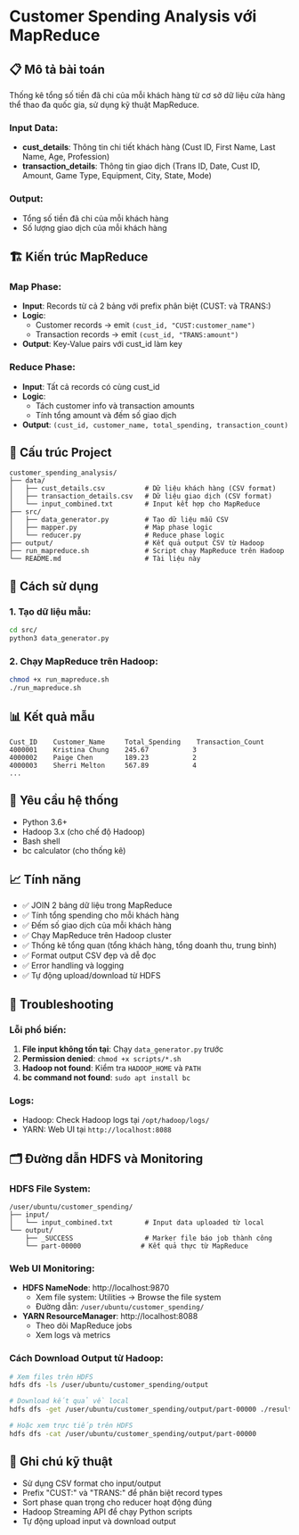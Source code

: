 # Customer Spending Analysis với MapReduce

## 📋 Mô tả bài toán

Thống kê tổng số tiền đã chi của mỗi khách hàng từ cơ sở dữ liệu cửa hàng thể thao đa quốc gia, sử dụng kỹ thuật MapReduce.

### Input Data:
- **cust_details**: Thông tin chi tiết khách hàng (Cust ID, First Name, Last Name, Age, Profession)
- **transaction_details**: Thông tin giao dịch (Trans ID, Date, Cust ID, Amount, Game Type, Equipment, City, State, Mode)

### Output:
- Tổng số tiền đã chi của mỗi khách hàng
- Số lượng giao dịch của mỗi khách hàng

## 🏗️ Kiến trúc MapReduce

### Map Phase:
- **Input**: Records từ cả 2 bảng với prefix phân biệt (CUST: và TRANS:)
- **Logic**: 
  - Customer records → emit `(cust_id, "CUST:customer_name")`
  - Transaction records → emit `(cust_id, "TRANS:amount")`
- **Output**: Key-Value pairs với cust_id làm key

### Reduce Phase:
- **Input**: Tất cả records có cùng cust_id
- **Logic**: 
  - Tách customer info và transaction amounts
  - Tính tổng amount và đếm số giao dịch
- **Output**: `(cust_id, customer_name, total_spending, transaction_count)`

## 📁 Cấu trúc Project

```
customer_spending_analysis/
├── data/
│   ├── cust_details.csv          # Dữ liệu khách hàng (CSV format)
│   ├── transaction_details.csv   # Dữ liệu giao dịch (CSV format)
│   └── input_combined.txt        # Input kết hợp cho MapReduce
├── src/
│   ├── data_generator.py         # Tạo dữ liệu mẫu CSV
│   ├── mapper.py                 # Map phase logic
│   └── reducer.py                # Reduce phase logic
├── output/                       # Kết quả output CSV từ Hadoop
├── run_mapreduce.sh              # Script chạy MapReduce trên Hadoop
└── README.md                     # Tài liệu này
```

## 🚀 Cách sử dụng

### 1. Tạo dữ liệu mẫu:
```bash
cd src/
python3 data_generator.py
```

### 2. Chạy MapReduce trên Hadoop:
```bash
chmod +x run_mapreduce.sh
./run_mapreduce.sh
```

## 📊 Kết quả mẫu

```
Cust_ID    Customer_Name     Total_Spending    Transaction_Count
4000001    Kristina Chung    245.67           3
4000002    Paige Chen        189.23           2
4000003    Sherri Melton     567.89           4
...
```

## 🔧 Yêu cầu hệ thống

- Python 3.6+
- Hadoop 3.x (cho chế độ Hadoop)
- Bash shell
- bc calculator (cho thống kê)

## 📈 Tính năng

- ✅ JOIN 2 bảng dữ liệu trong MapReduce
- ✅ Tính tổng spending cho mỗi khách hàng
- ✅ Đếm số giao dịch của mỗi khách hàng
- ✅ Chạy MapReduce trên Hadoop cluster
- ✅ Thống kê tổng quan (tổng khách hàng, tổng doanh thu, trung bình)
- ✅ Format output CSV đẹp và dễ đọc
- ✅ Error handling và logging
- ✅ Tự động upload/download từ HDFS

## 🐛 Troubleshooting

### Lỗi phổ biến:
1. **File input không tồn tại**: Chạy `data_generator.py` trước
2. **Permission denied**: `chmod +x scripts/*.sh`
3. **Hadoop not found**: Kiểm tra `HADOOP_HOME` và `PATH`
4. **bc command not found**: `sudo apt install bc`

### Logs:
- Hadoop: Check Hadoop logs tại `/opt/hadoop/logs/`
- YARN: Web UI tại `http://localhost:8088`

## 🗂️ Đường dẫn HDFS và Monitoring

### HDFS File System:
```
/user/ubuntu/customer_spending/
├── input/
│   └── input_combined.txt        # Input data uploaded từ local
└── output/
    ├── _SUCCESS                  # Marker file báo job thành công
    └── part-00000               # Kết quả thực từ MapReduce
```

### Web UI Monitoring:
- **HDFS NameNode**: http://localhost:9870
  - Xem file system: Utilities → Browse the file system
  - Đường dẫn: `/user/ubuntu/customer_spending/`
- **YARN ResourceManager**: http://localhost:8088
  - Theo dõi MapReduce jobs
  - Xem logs và metrics

### Cách Download Output từ Hadoop:
```bash
# Xem files trên HDFS
hdfs dfs -ls /user/ubuntu/customer_spending/output

# Download kết quả về local
hdfs dfs -get /user/ubuntu/customer_spending/output/part-00000 ./result.csv

# Hoặc xem trực tiếp trên HDFS
hdfs dfs -cat /user/ubuntu/customer_spending/output/part-00000
```

## 📝 Ghi chú kỹ thuật

- Sử dụng CSV format cho input/output
- Prefix "CUST:" và "TRANS:" để phân biệt record types
- Sort phase quan trọng cho reducer hoạt động đúng
- Hadoop Streaming API để chạy Python scripts
- Tự động upload input và download output
